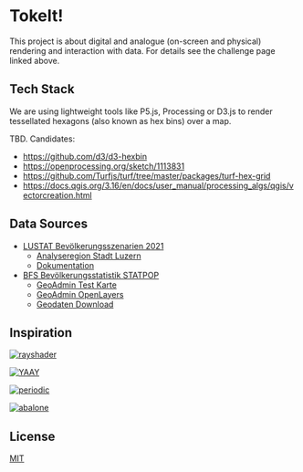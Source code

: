 # TokeIt!

This project is about digital and analogue (on-screen and physical) rendering and interaction with data. For details see the challenge page linked above.

## Tech Stack

We are using lightweight tools like P5.js, Processing or D3.js to render tessellated hexagons (also known as hex bins) over a map.

TBD. Candidates:

- https://github.com/d3/d3-hexbin
- https://openprocessing.org/sketch/1113831
- https://github.com/Turfjs/turf/tree/master/packages/turf-hex-grid
- https://docs.qgis.org/3.16/en/docs/user_manual/processing_algs/qgis/vectorcreation.html

## Data Sources

- [LUSTAT Bevölkerungsszenarien 2021](https://www.lustat.ch/analysen/bevoelkerung/bevoelkerungsszenarien-2021)
  - [Analyseregion Stadt Luzern](https://www.lustat.ch/files_ftp/daten/arlu/01/w015_001t_arlu01_zz_d_0000_001_291.html)
  - [Dokumentation](https://www.lustat.ch/analysen/bevoelkerung/bevoelkerungsszenarien-2021)
- [BFS Bevölkerungsstatistik STATPOP](https://www.bfs.admin.ch/bfs/de/home/statistiken/bevoelkerung/erhebungen/statpop.html)
  - [GeoAdmin Test Karte](https://test.map.geo.admin.ch/?lang=en&topic=ech&layers=ch.bfs.volkszaehlung-bevoelkerungsstatistik_einwohner&layers_opacity=1&layers_visibility=true&layers_timestamp=2019&lon=8.29617&lat=47.05267&zoom=10.984518352740992)
  - [GeoAdmin OpenLayers](https://map.geo.admin.ch/?lang=en&topic=ech&bgLayer=ch.swisstopo.pixelkarte-grau&layers=ch.bfs.volkszaehlung-bevoelkerungsstatistik_einwohner&layers_opacity=0.5&layers_timestamp=2019&E=2666005.48&N=1212683.94&zoom=6)
  - [Geodaten Download](https://www.bfs.admin.ch/bfs/de/home/dienstleistungen/geostat/geodaten-bundesstatistik/gebaeude-wohnungen-haushalte-personen/bevoelkerung-haushalte-ab-2010.assetdetail.19106709.html)

## Inspiration

[![rayshader](https://bucketeer-036aa605-c047-4623-8610-f1764b90cf98.s3.amazonaws.com/hslu-dda/X697XJRNXGDW5P0HMDPWJIKF.jpg)](https://t.co/sJshvX4rOf)

[![YAAY](https://external-content.duckduckgo.com/iu/?u=https%3A%2F%2Fimages.prismic.io%2Fyaaych%2F3c37b065-d958-4249-8b6f-1d4757cc0037_P117_SDportfolio.jpg%3Fauto%3Dcompress%2Cformat&f=1&nofb=1)](https://www.superdot.studio/information-architecture)

[![periodic](https://content.instructables.com/ORIG/FAM/GMPH/IVO7DREW/FAMGMPHIVO7DREW.jpg?auto=webp&frame=1&width=800&height=1024&fit=bounds&md=240c3a6df9f7661af89fccec8f667529)](https://www.instructables.com/3D-Periodic-Table/)

[![abalone](https://external-content.duckduckgo.com/iu/?u=http%3A%2F%2Fcdn.akamai.steamstatic.com%2Fsteam%2Fapps%2F279480%2Fss_9e10f0502411ffaa305107c75ac0392220e9c86c.1920x1080.jpg&f=1&nofb=1)](http://dfgames.net/143-abalone.html)

## License

[MIT](LICENSE)
